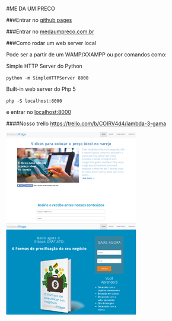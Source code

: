 #ME DA UM PRECO

###Entrar no [github pages](https://3-lambda.github.io/blog/#/)

###Entrar no [medaumpreco.com.br](http://medaumpreco.com.br/#/)

###Como rodar um web server local

Pode ser a partir de um WAMP/XXAMPP ou por comandos como:


Simple HTTP Server do Python

`python -m SimpleHTTPServer 8000`

Built-in web server do Php 5

`php -S localhost:8000`

e entrar no [localhost:8000](http://localhost:5000)


####Nosso trello
https://trello.com/b/COIRV4d4/lambda-3-gama

<img src="/img1.png" width="350">
<img src="/img2.png" width="350">
